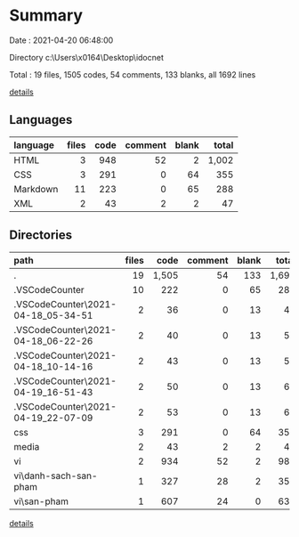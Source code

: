 # Summary

Date : 2021-04-20 06:48:00

Directory c:\Users\x0164\Desktop\idocnet

Total : 19 files,  1505 codes, 54 comments, 133 blanks, all 1692 lines

[details](details.md)

## Languages
| language | files | code | comment | blank | total |
| :--- | ---: | ---: | ---: | ---: | ---: |
| HTML | 3 | 948 | 52 | 2 | 1,002 |
| CSS | 3 | 291 | 0 | 64 | 355 |
| Markdown | 11 | 223 | 0 | 65 | 288 |
| XML | 2 | 43 | 2 | 2 | 47 |

## Directories
| path | files | code | comment | blank | total |
| :--- | ---: | ---: | ---: | ---: | ---: |
| . | 19 | 1,505 | 54 | 133 | 1,692 |
| .VSCodeCounter | 10 | 222 | 0 | 65 | 287 |
| .VSCodeCounter\2021-04-18_05-34-51 | 2 | 36 | 0 | 13 | 49 |
| .VSCodeCounter\2021-04-18_06-22-26 | 2 | 40 | 0 | 13 | 53 |
| .VSCodeCounter\2021-04-18_10-14-16 | 2 | 43 | 0 | 13 | 56 |
| .VSCodeCounter\2021-04-19_16-51-43 | 2 | 50 | 0 | 13 | 63 |
| .VSCodeCounter\2021-04-19_22-07-09 | 2 | 53 | 0 | 13 | 66 |
| css | 3 | 291 | 0 | 64 | 355 |
| media | 2 | 43 | 2 | 2 | 47 |
| vi | 2 | 934 | 52 | 2 | 988 |
| vi\danh-sach-san-pham | 1 | 327 | 28 | 2 | 357 |
| vi\san-pham | 1 | 607 | 24 | 0 | 631 |

[details](details.md)